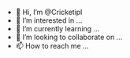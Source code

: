 - 👋 Hi, I’m @Cricketipl
- 👀 I’m interested in ...
- 🌱 I’m currently learning ...
- 💞️ I’m looking to collaborate on ...
- 📫 How to reach me ...

<!---
Cricketipl/Cricketipl is a ✨ special ✨ repository because its `README.md` (this file) appears on your GitHub profile.
You can click the Preview link to take a look at your changes.
--->
